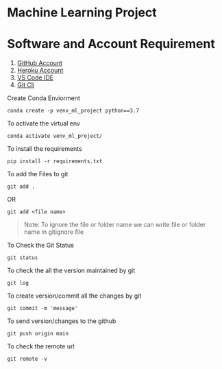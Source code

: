 # Machine Learning Project

# Software and Account Requirement
1. [GitHub Account](https://github.com)
2. [Heroku Account](https://dashboard.heroku.com/login)
3. [VS Code IDE](https://code.visualstudio.com/download)
4. [Git Cli](https://git-scm.com/downloads)

Create Conda Enviorment
```
conda create -p venv_ml_project python==3.7
```
To activate the virtual env

```
conda activate venv_ml_project/
```
To install the requirements

```
pip install -r requirements.txt
```


To add the Files to git
```
git add .
```
OR 
```
git add <file name>
```
> Note: To ignore the file or folder name we can write file or folder name in gitignore file

To Check the Git Status 
``` 
git status
```

To check the all the version maintained by git 
```
git log
```
To create version/commit all the changes by git
```
git commit -m 'message'
```
To send version/changes to the github
```
git push origin main
```
To check the remote url
```
git remote -v
```

